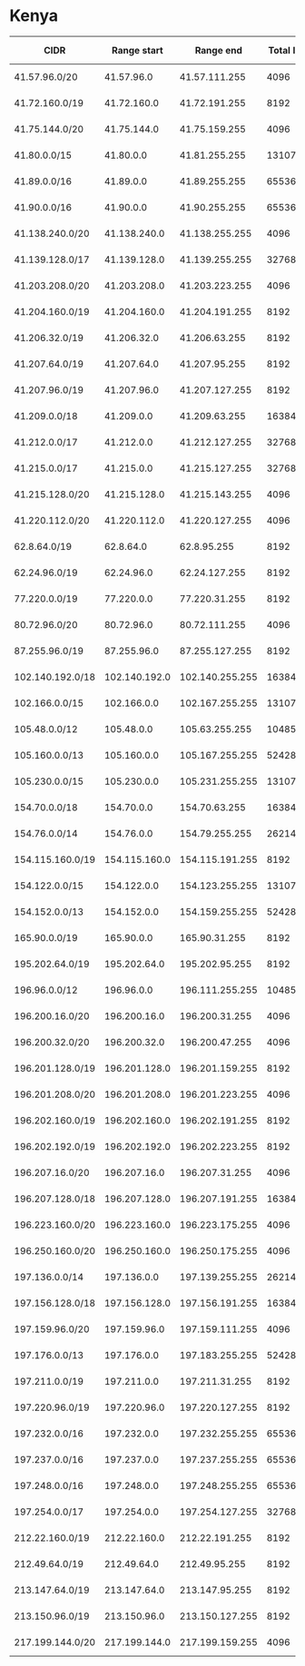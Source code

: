 # Kenya

CIDR               | Range start     | Range end       | Total IPs  | Assign date | Owner
------------------ | --------------- | --------------- | ---------- | ----------- | -----
41.57.96.0/20      | 41.57.96.0      | 41.57.111.255   | 4096       | 2012-03-09  | 
41.72.160.0/19     | 41.72.160.0     | 41.72.191.255   | 8192       | 2009-12-02  | 
41.75.144.0/20     | 41.75.144.0     | 41.75.159.255   | 4096       | 2011-01-17  | 
41.80.0.0/15       | 41.80.0.0       | 41.81.255.255   | 131072     | 2010-06-16  | 
41.89.0.0/16       | 41.89.0.0       | 41.89.255.255   | 65536      | 2010-01-08  | 
41.90.0.0/16       | 41.90.0.0       | 41.90.255.255   | 65536      | 2009-11-16  | 
41.138.240.0/20    | 41.138.240.0    | 41.138.255.255  | 4096       | 2009-06-18  | 
41.139.128.0/17    | 41.139.128.0    | 41.139.255.255  | 32768      | 2009-06-17  | 
41.203.208.0/20    | 41.203.208.0    | 41.203.223.255  | 4096       | 2008-01-25  | 
41.204.160.0/19    | 41.204.160.0    | 41.204.191.255  | 8192       | 2006-07-11  | 
41.206.32.0/19     | 41.206.32.0     | 41.206.63.255   | 8192       | 2007-01-31  | 
41.207.64.0/19     | 41.207.64.0     | 41.207.95.255   | 8192       | 2008-03-12  | 
41.207.96.0/19     | 41.207.96.0     | 41.207.127.255  | 8192       | 2006-08-07  | 
41.209.0.0/18      | 41.209.0.0      | 41.209.63.255   | 16384      | 2006-06-29  | 
41.212.0.0/17      | 41.212.0.0      | 41.212.127.255  | 32768      | 2007-08-09  | 
41.215.0.0/17      | 41.215.0.0      | 41.215.127.255  | 32768      | 2008-05-05  | 
41.215.128.0/20    | 41.215.128.0    | 41.215.143.255  | 4096       | 2008-07-17  | 
41.220.112.0/20    | 41.220.112.0    | 41.220.127.255  | 4096       | 2006-06-28  | 
62.8.64.0/19       | 62.8.64.0       | 62.8.95.255     | 8192       | 2000-06-09  | 
62.24.96.0/19      | 62.24.96.0      | 62.24.127.255   | 8192       | 2001-07-10  | 
77.220.0.0/19      | 77.220.0.0      | 77.220.31.255   | 8192       | 2007-07-13  | 
80.72.96.0/20      | 80.72.96.0      | 80.72.111.255   | 4096       | 2009-09-23  | 
87.255.96.0/19     | 87.255.96.0     | 87.255.127.255  | 8192       | 2005-11-08  | 
102.140.192.0/18   | 102.140.192.0   | 102.140.255.255 | 16384      | 2018-06-20  | 
102.166.0.0/15     | 102.166.0.0     | 102.167.255.255 | 131072     | 2017-12-15  | 
105.48.0.0/12      | 105.48.0.0      | 105.63.255.255  | 1048576    | 2014-01-30  | 
105.160.0.0/13     | 105.160.0.0     | 105.167.255.255 | 524288     | 2012-12-13  | 
105.230.0.0/15     | 105.230.0.0     | 105.231.255.255 | 131072     | 2012-08-30  | 
154.70.0.0/18      | 154.70.0.0      | 154.70.63.255   | 16384      | 2013-11-22  | 
154.76.0.0/14      | 154.76.0.0      | 154.79.255.255  | 262144     | 2014-04-23  | 
154.115.160.0/19   | 154.115.160.0   | 154.115.191.255 | 8192       | 2017-09-07  | 
154.122.0.0/15     | 154.122.0.0     | 154.123.255.255 | 131072     | 2014-04-10  | 
154.152.0.0/13     | 154.152.0.0     | 154.159.255.255 | 524288     | 2017-01-04  | 
165.90.0.0/19      | 165.90.0.0      | 165.90.31.255   | 8192       | 2015-12-03  | 
195.202.64.0/19    | 195.202.64.0    | 195.202.95.255  | 8192       | 1997-02-28  | 
196.96.0.0/12      | 196.96.0.0      | 196.111.255.255 | 1048576    | 2016-01-19  | 
196.200.16.0/20    | 196.200.16.0    | 196.200.31.255  | 4096       | 2004-01-08  | 
196.200.32.0/20    | 196.200.32.0    | 196.200.47.255  | 4096       | 2007-09-27  | 
196.201.128.0/19   | 196.201.128.0   | 196.201.159.255 | 8192       | 2009-09-23  | 
196.201.208.0/20   | 196.201.208.0   | 196.201.223.255 | 4096       | 2004-12-07  | 
196.202.160.0/19   | 196.202.160.0   | 196.202.191.255 | 8192       | 2015-10-06  | 
196.202.192.0/19   | 196.202.192.0   | 196.202.223.255 | 8192       | 2004-10-25  | 
196.207.16.0/20    | 196.207.16.0    | 196.207.31.255  | 4096       | 2005-05-30  | 
196.207.128.0/18   | 196.207.128.0   | 196.207.191.255 | 16384      | 2015-10-01  | 
196.223.160.0/20   | 196.223.160.0   | 196.223.175.255 | 4096       | 2016-08-08  | 
196.250.160.0/20   | 196.250.160.0   | 196.250.175.255 | 4096       | 2017-07-20  | 
197.136.0.0/14     | 197.136.0.0     | 197.139.255.255 | 262144     | 2010-12-22  | 
197.156.128.0/18   | 197.156.128.0   | 197.156.191.255 | 16384      | 2011-10-19  | 
197.159.96.0/20    | 197.159.96.0    | 197.159.111.255 | 4096       | 2012-02-14  | 
197.176.0.0/13     | 197.176.0.0     | 197.183.255.255 | 524288     | 2010-10-13  | 
197.211.0.0/19     | 197.211.0.0     | 197.211.31.255  | 8192       | 2013-01-21  | 
197.220.96.0/19    | 197.220.96.0    | 197.220.127.255 | 8192       | 2011-05-05  | 
197.232.0.0/16     | 197.232.0.0     | 197.232.255.255 | 65536      | 2013-04-08  | 
197.237.0.0/16     | 197.237.0.0     | 197.237.255.255 | 65536      | 2010-12-09  | 
197.248.0.0/16     | 197.248.0.0     | 197.248.255.255 | 65536      | 2011-05-05  | 
197.254.0.0/17     | 197.254.0.0     | 197.254.127.255 | 32768      | 2011-01-13  | 
212.22.160.0/19    | 212.22.160.0    | 212.22.191.255  | 8192       | 2009-01-15  | 
212.49.64.0/19     | 212.49.64.0     | 212.49.95.255   | 8192       | 1998-08-03  | 
213.147.64.0/19    | 213.147.64.0    | 213.147.95.255  | 8192       | 2010-02-11  | 
213.150.96.0/19    | 213.150.96.0    | 213.150.127.255 | 8192       | 2010-03-01  | 
217.199.144.0/20   | 217.199.144.0   | 217.199.159.255 | 4096       | 2003-07-25  | 
